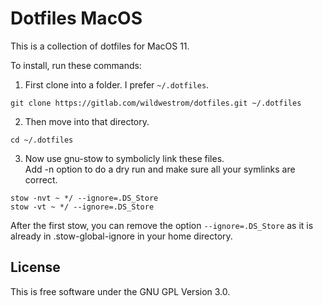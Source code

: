 # Dotfiles MacOS

This is a collection of dotfiles for MacOS 11.

To install, run these commands:

1. First clone into a folder. I prefer `~/.dotfiles`.
```shell
git clone https://gitlab.com/wildwestrom/dotfiles.git ~/.dotfiles
```
2. Then move into that directory.
```shell
cd ~/.dotfiles
```
3. Now use gnu-stow to symbolicly link these files.  
Add -n option to do a dry run and make sure all your symlinks are correct.
```shell
stow -nvt ~ */ --ignore=.DS_Store
stow -vt ~ */ --ignore=.DS_Store
```

After the first stow, you can remove the option `--ignore=.DS_Store` as it is already in .stow-global-ignore in your home directory.

## License

This is free software under the GNU GPL Version 3.0.
